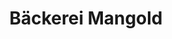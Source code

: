 ---
title: "Bäckerei Mangold"
url: /hohenems/baeckerei-mangold-diepoldsauer-strasse/
shop: Bäckerei
---